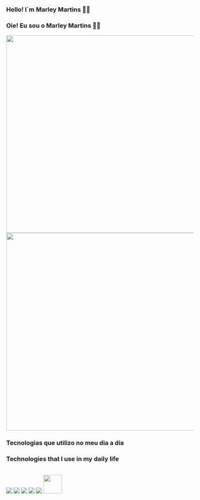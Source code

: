### Hello! I´m Marley Martins 👊😄
### Oie! Eu sou o Marley Martins 👊😄




<div>
    <img width='530em' src="https://github-readme-stats.vercel.app/api?username=marleypm16&show_icons=true&theme=tokyonight"/>
    <img width='530em' src="https://github-readme-stats.vercel.app/api/top-langs/?username=marleypm16&layout=compact&theme=tokyonight"/>
</div>



### Tecnologias que utilizo no meu dia a dia
### Technologies that I use in my daily life

<div style="display: inline_block"> <br/>
    <img aling='center' src="https://img.shields.io/badge/HTML5-E34F26?style=for-the-badge&logo=html5&logoColor=white"/>
    <img aling='center' src="https://img.shields.io/badge/CSS3-1572B6?style=for-the-badge&logo=css3&logoColor=white"/>
    <img aling='center' src="https://img.shields.io/badge/JavaScript-F7DF1E?style=for-the-badge&logo=javascript&logoColor=black"/>
    <img aling='center' src="https://img.shields.io/badge/Python-14354C?style=for-the-badge&logo=python&logoColor=white"/>
    <img aling='center' src="https://img.shields.io/badge/React-20232A?style=for-the-badge&logo=react&logoColor=61DAFB"/>
    <img aling='center' width = '50px' src="https://user-images.githubusercontent.com/25181517/192107858-fe19f043-c502-4009-8c47-476fc89718ad.png"/>
</div>
